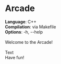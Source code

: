 # Arcade
<b>Language</b>: C++<br>
<b>Compilation</b>: via Makefile<br>
<b>Options</b>: -h, --help<br>
<br>
Welcome to the Arcade!<br>
<br>
Text
<br>
Have fun!<br>